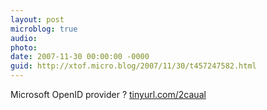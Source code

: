 ```yaml
---
layout: post
microblog: true
audio: 
photo: 
date: 2007-11-30 00:00:00 -0000
guid: http://xtof.micro.blog/2007/11/30/t457247582.html
---
```

Microsoft OpenID provider ? [tinyurl.com/2caual](http://tinyurl.com/2caual)
